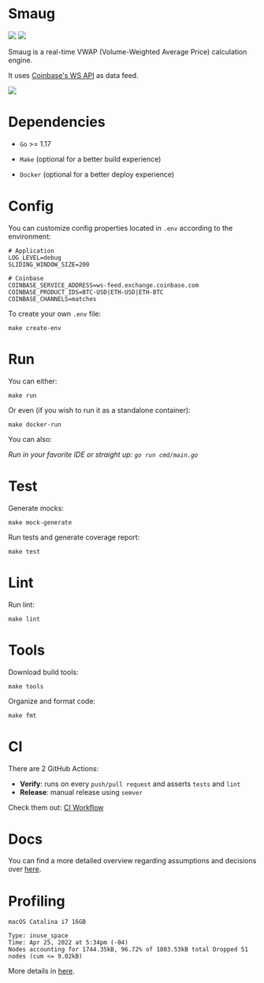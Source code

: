 # Smaug
![](https://img.shields.io/badge/coverage-88.5%25-brightgreen) ![](https://img.shields.io/github/go-mod/go-version/vinitius/smaug)

Smaug is a real-time VWAP (Volume-Weighted Average Price) calculation engine.

It uses [Coinbase's WS API](https://docs.cloud.coinbase.com/exchange/docs/websocket-overview) as data feed.

![](https://c.tenor.com/YPOJQhDow3kAAAAC/smaug-treasure.gif)

# Dependencies

- `Go` >= 1.17

- `Make` (optional for a better build experience)

- `Docker` (optional for a better deploy experience)

# Config
You can customize config properties located in `.env` according to the environment:

```
# Application
LOG_LEVEL=debug
SLIDING_WINDOW_SIZE=200

# Coinbase
COINBASE_SERVICE_ADDRESS=ws-feed.exchange.coinbase.com
COINBASE_PRODUCT_IDS=BTC-USD|ETH-USD|ETH-BTC
COINBASE_CHANNELS=matches
```

To create your own `.env` file:
```
make create-env
```

# Run

You can either:

```
make run
```

Or even (if you wish to run it as a standalone container):

```
make docker-run
```

You can also:

*Run in your favorite IDE or straight up: `go run cmd/main.go`*

# Test

Generate mocks:

```
make mock-generate
```

Run tests and generate coverage report:

```
make test
```

# Lint

Run lint:

```
make lint
```

# Tools

Download build tools:

```
make tools
```
Organize and format code:

```
make fmt
```

# CI

There are 2 GitHub Actions:
 - **Verify**: runs on every `push/pull request` and asserts `tests` and `lint`
 - **Release**: manual release using `semver`

Check them out: [CI Workflow](https://github.com/vinitius/smaug/actions)




# Docs
You can find a more detailed overview regarding assumptions and decisions over [here](docs/).

# Profiling
`macOS Catalina i7 16GB`
```
Type: inuse_space
Time: Apr 25, 2022 at 5:34pm (-04)
Nodes accounting for 1744.35kB, 96.72% of 1803.53kB total Dropped 51 nodes (cum <= 9.02kB)
```
More details in [here](docs/smaug_mem_profile.pdf).